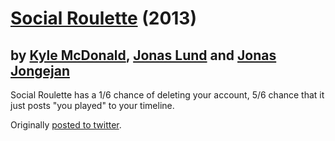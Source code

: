 # [Social Roulette](http://socialroulette.net/) (2013)
## by [Kyle McDonald](http://kylemcdonald.net), [Jonas Lund](http://jonaslund.biz/) and [Jonas Jongejan](http://halfdanj.dk)

Social Roulette has a 1/6 chance of deleting your account, 5/6 chance that it just posts "you played" to your timeline.

Originally [posted to twitter](https://twitter.com/kcimc/status/325729920426848256).